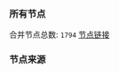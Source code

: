 ### 所有节点
合并节点总数: `1794`
[节点链接](https://raw.githubusercontent.com/rzhy1/11/master/sub/sub_merge_base64.txt)

### 节点来源